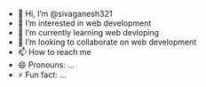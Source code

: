 - 👋 Hi, I’m @sivaganesh321
- 👀 I’m interested in web development
- 🌱 I’m currently learning web devloping
- 💞️ I’m looking to collaborate on web development
- 📫 How to reach me 
- 😄 Pronouns: ...
- ⚡ Fun fact: ...

<!---
sivaganesh321/sivaganesh321 is a ✨ special ✨ repository because its `README.md` (this file) appears on your GitHub profile.
You can click the Preview link to take a look at your changes.
--->
